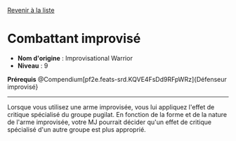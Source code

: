 [Revenir à la liste](list.md)

# Combattant improvisé

 * **Nom d'origine** : Improvisational Warrior
 * **Niveau** : 9


<p><span id="ctl00_MainContent_DetailedOutput"><strong>Prérequis</strong> @Compendium[pf2e.feats-srd.KQVE4FsDd9RFpWRz]{Défenseur improvisé}<br></span></p>
<hr>
<p>Lorsque vous utilisez une arme improvisée, vous lui appliquez l'effet de critique spécialisé du groupe pugilat. En fonction de la forme et de la nature de l'arme improvisée, votre MJ pourrait décider qu'un effet de critique spécialisé d'un autre groupe est plus approprié.&nbsp;</p>